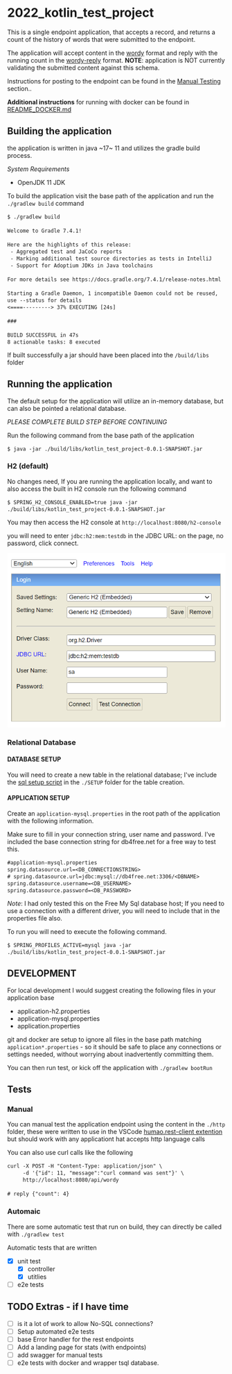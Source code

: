# 2022_kotlin_test_project

This is a single endpoint application, that accepts a record, and returns a count of the history of words that were submitted to the endpoint. 

The application will accept content in the [wordy](./schemas/wordy-reply.schema.json) format and reply with the running count in the [wordy-reply](./schemas/wordy-reply.schema.json) format. **NOTE**: application is NOT currently validating the submitted content against this schema. 

Instructions for posting to the endpoint can be found in the [Manual Testing](###Manual) section..

**Additional instructions** for running with docker can be found in [README_DOCKER.md](./README_DOCKER.md)

## Building the application

the application is written in java ~17~ 11 and utilizes the gradle build process. 

*System Requirements*

- OpenJDK 11 JDK 

To build the application visit the base path of the application and run the `./gradlew build` command

```batch
$ ./gradlew build

Welcome to Gradle 7.4.1!

Here are the highlights of this release:
 - Aggregated test and JaCoCo reports
 - Marking additional test source directories as tests in IntelliJ
 - Support for Adoptium JDKs in Java toolchains

For more details see https://docs.gradle.org/7.4.1/release-notes.html

Starting a Gradle Daemon, 1 incompatible Daemon could not be reused, use --status for details
<====---------> 37% EXECUTING [24s]

### 

BUILD SUCCESSFUL in 47s
8 actionable tasks: 8 executed
```

If built successfully a jar should have been placed into the `/build/libs` folder

## Running the application

The default setup for the application will utilize an in-memory database, but can also be pointed a relational database. 

_PLEASE COMPLETE BUILD STEP BEFORE CONTINUING_ 

Run the following command from the base path of the application

```batch
$ java -jar ./build/libs/kotlin_test_project-0.0.1-SNAPSHOT.jar
```

### H2 (default)

No changes need, If you are running the application locally, and want to also access the built in H2 console run the following command

```batch
$ SPRING_H2_CONSOLE_ENABLED=true java -jar ./build/libs/kotlin_test_project-0.0.1-SNAPSHOT.jar
```

You may then access the H2 console at `http://localhost:8080/h2-console`

you will need to enter `jdbc:h2:mem:testdb` in the JDBC URL: on the page, no password, click connect.

![Screen shot of h2 console](./README_IMAGES/h2-console.png)

### Relational Database

#### DATABASE SETUP

You will need to create a new table in the relational database; I've include the [sql setup script](./SETUP/sql_setup_script.sql) in the `./SETUP` folder for the table creation.

#### APPLICATION SETUP

Create an `application-mysql.properties` in the root path of the application with the following information. 

Make sure to fill in your connection string, user name and password. I've included the base connection string for db4free.net for a free way to test this.

```properties
#application-mysql.properties
spring.datasource.url=<DB_CONNECTIONSTRING> 
# spring.datasource.url=jdbc:mysql://db4free.net:3306/<DBNAME>
spring.datasource.username=<DB_USERNAME>
spring.datasource.password=<DB_PASSWORD>
```

_Note_: I had only tested this on the Free My Sql database host; If you need to use a connection with a different driver, you will need to include that in the properties file also.

To run you will need to execute the following command.

```batch
$ SPRING_PROFILES_ACTIVE=mysql java -jar ./build/libs/kotlin_test_project-0.0.1-SNAPSHOT.jar
```

## DEVELOPMENT

For local development I would suggest creating the following files in your application base

- application-h2.properties
- application-mysql.properties
- application.properties

git and docker are setup to ignore all files in the base path matching `application*.properties` - so it should be safe to place any connections or settings needed, without worrying about inadvertently committing them.

You can then run test, or kick off the application with `./gradlew bootRun`

## Tests

### Manual

You can manual test the application endpoint using the content in the `./http` folder, these were written to use in the VSCode [humao.rest-client extention](https://marketplace.visualstudio.com/items?itemName=humao.rest-client) but should work with any applicationt hat accepts http language calls

You can also use curl calls like the following 

```batch
curl -X POST -H "Content-Type: application/json" \
     -d '{"id": 11, "message":"curl command was sent"}' \
     http://localhost:8080/api/wordy

# reply {"count": 4}
```

### Automaic

There are some automatic test that run on build, they can directly be called with `./gradlew test`

Automatic tests that are written

- [x] unit test
  - [x] controller
  - [x] utitlies
- [ ] e2e tests

## TODO Extras - if I have time

- [ ] is it a lot of work to allow No-SQL connections?
- [ ] Setup automated e2e tests
- [ ] base Error handler for the rest endpoints
- [ ] Add a landing page for stats (with endpoints)
- [ ] add swagger for manual tests
- [ ] e2e tests with docker and wrapper tsql database. 